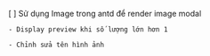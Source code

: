 [ ] Sử dụng Image trong antd để render image modal

    - Display preview khi số lượng lớn hơn 1

    - Chỉnh sửa tên hình ảnh